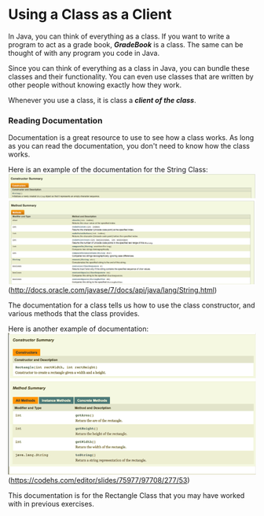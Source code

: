 # Using a Class as a Client
In Java, you can think of everything as a class. If you want to write a program to act as a grade book, ***GradeBook*** is a class. The same can be thought of with any program you code in Java.

Since you can think of everything as a class in Java, you can bundle these classes and their functionality. You can even use classes that are written by other people without knowing exactly how they work.

Whenever you use a class, it is class a ***client of the class***.

### Reading Documentation
Documentation is a great resource to use to see how a class works. As long as you can read the documentation, you don't need to know how the class works.

Here is an example of the documentation for the String Class:
![String Class 1](../static/classesAndOOP/Using_Class_As_Client_JavaDoc.png)
![String Class 2](../static/classesAndOOP/Using_Class_As_A_Client_JAvaDoc2.png)
(http://docs.oracle.com/javase/7/docs/api/java/lang/String.html)

The documentation for a class tells us how to use the class constructor, and various methods that the class provides. 

Here is another example of documentation:
![Rect Class](../static/classesAndOOP/Using_A_Class_As_AClient_RectClass.png)
(https://codehs.com/editor/slides/75977/97708/277/53)

This documentation is for the Rectangle Class that you may have worked with in previous exercises.
